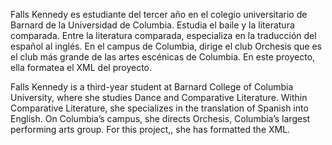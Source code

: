 Falls Kennedy es estudiante del tercer año en el colegio universitario de Barnard de la Universidad de Columbia. Estudia el baile y la literatura comparada. Entre la literatura comparada, especializa en la traducción del español al inglés. En el campus de Columbia, dirige el club Orchesis que es el club más grande de las artes escénicas de Columbia. En este proyecto, ella formatea el XML del proyecto.

Falls Kennedy is a third-year student at Barnard College of Columbia University, where she studies Dance and Comparative Literature. Within Comparative Literature, she specializes in the translation of Spanish into English. On Columbia’s campus, she directs Orchesis, Columbia’s largest performing arts group. For this project,, she has formatted the XML.
